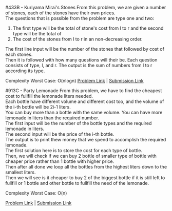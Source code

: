 #433B - Kuriyama Mirai's Stones
From this problem, we are given a number of stones, each of the stones have their own prices.<br> 
The questions that is possible from the problem are type one and two:<br> 
1. The first type will be the total of stone's cost from l to r and the second type will be the total of<br> 
2. The cost of the stones from l to r in an non-decreasing order.<br>

The first line input will be the number of the stones that followed by cost of each stones.<br>
Then it is followed with how many questions will their be. Each question consists of type, l, and r. 
The output is the sum of numbers from l to r according its type. 

Complexity Worst Case: O(nlogn)
[Problem Link](http://codeforces.com/problemset/problem/433/B) | [Submission Link](http://codeforces.com/contest/433/submission/45121238)

#913C - Party Lemonade
From this problem, we have to find the cheapest cost to fullfill the lemonade liters needed.<br> 
Each bottle have different volume and different cost too, and the volume of the i-th bottle will be 2i-1 liters.<br> 
You can buy more than a bottle with the same volume. You can have more lemonade in liters than the required number.<br> 
The first input will be the number of the bottle types and the required lemonade in liters.<br> 
The second input will be the price of the i-th bottle.<br> 
The output is to print thew money that we spend to accomplish the required lemonade.<br> 
The first solution here is to store the cost for each type of bottle. <br>
Then, we will check if we can buy 2 bottle of smaller type of bottle with cheaper price rather than 1 bottle with higher price.<br> 
Then after all done we loop all the bottles from the highest liters down to the smallest liters.<br>
Then we will see is it cheaper to buy 2 of the biggest bottle if it is still left to 
fullfill or 1 bottle and other bottle to fullfill the need of the lemonade. 

Complexity Worst Case: O(n)

[Problem Link](http://codeforces.com/problemset/problem/913/C) | [Submission Link](http://codeforces.com/contest/913/submission/45142371)
